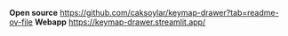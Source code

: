 **Open source**
https://github.com/caksoylar/keymap-drawer?tab=readme-ov-file
**Webapp**
https://keymap-drawer.streamlit.app/
